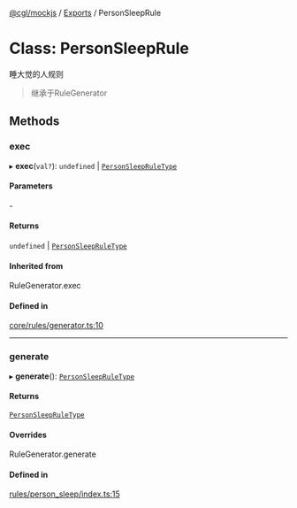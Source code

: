 [@cgl/mockjs](../README.md) / [Exports](../modules.md) / PersonSleepRule

# Class: PersonSleepRule

睡大觉的人规则

> 继承于RuleGenerator

## Methods

### exec

▸ **exec**(`val?`): `undefined` \| [`PersonSleepRuleType`](../interfaces/PersonSleepRuleType.md)

#### Parameters
\-

#### Returns

`undefined` \| [`PersonSleepRuleType`](../interfaces/PersonSleepRuleType.md)

#### Inherited from

RuleGenerator.exec

#### Defined in

[core/rules/generator.ts:10](https://github.com/turnvoid/mock_js/blob/cb2f87d/packages/cgl/src/core/rules/generator.ts#L10)

___

### generate

▸ **generate**(): [`PersonSleepRuleType`](../interfaces/PersonSleepRuleType.md)

#### Returns

[`PersonSleepRuleType`](../interfaces/PersonSleepRuleType.md)

#### Overrides

RuleGenerator.generate

#### Defined in

[rules/person_sleep/index.ts:15](https://github.com/turnvoid/mock_js/blob/cb2f87d/packages/cgl/src/rules/person_sleep/index.ts#L15)
